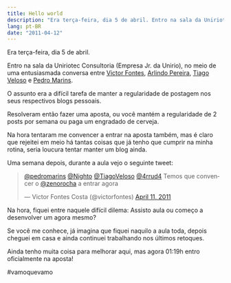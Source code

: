 ```yaml
---
title: Hello world
description: "Era terça-feira, dia 5 de abril. Entro na sala da Uniriotec Consultoria (Empresa Jr. da Unirio), no meio de uma entusiasmada conversa entre Victor Fontes, Arlindo Pereira, Tiago Veloso e Pedro Marins."
lang: pt-BR
date: "2011-04-12"
---
```


Era terça-feira, dia 5 de abril.

Entro na sala da Uniriotec Consultoria (Empresa Jr. da Unirio), no meio de uma entusiasmada conversa entre [Victor Fontes](http://victorfontes.com/), [Arlindo Pereira](http://nighto.net/), [Tiago Veloso](http://tiagoveloso.com/) e [Pedro Marins](http://pedromarins.com/).

O assunto era a difícil tarefa de manter a regularidade de postagem nos seus respectivos blogs pessoais.

Resolveram então fazer uma aposta, ou você mantém a regularidade de 2 posts por semana ou paga um engradado de cerveja.

<!-- more -->

Na hora tentaram me convencer a entrar na aposta também, mas é claro que rejeitei em meio há tantas coisas que já tenho que cumprir na minha rotina, seria loucura tentar manter um blog ainda.

Uma semana depois, durante a aula vejo o seguinte tweet:

<blockquote class="twitter-tweet" data-lang="en"><p lang="pt" dir="ltr"><a href="https://twitter.com/pedromarins">@pedromarins</a> <a href="https://twitter.com/Nighto">@Nighto</a> <a href="https://twitter.com/TiagoVeloso">@TiagoVeloso</a> <a href="https://twitter.com/4rrud4">@4rrud4</a> Temos que convencer o <a href="https://twitter.com/zenorocha">@zenorocha</a> a entrar agora</p>&mdash; Victor Fontes Costa (@victorfontes) <a href="https://twitter.com/victorfontes/status/57587464906342401">April 11, 2011</a></blockquote>
<script async src="//platform.twitter.com/widgets.js" charset="utf-8"></script>

Na hora, fiquei entre naquele difícil dilema: Assisto aula ou começo a desenvolver um agora mesmo?

Se você me conhece, já imagina que fiquei naquilo a aula toda, depois cheguei em casa e ainda continuei trabalhando nos últimos retoques.

Ainda tenho muita coisa para melhorar aqui, mas agora 01:19h entro oficialmente na aposta!

#vamoquevamo
